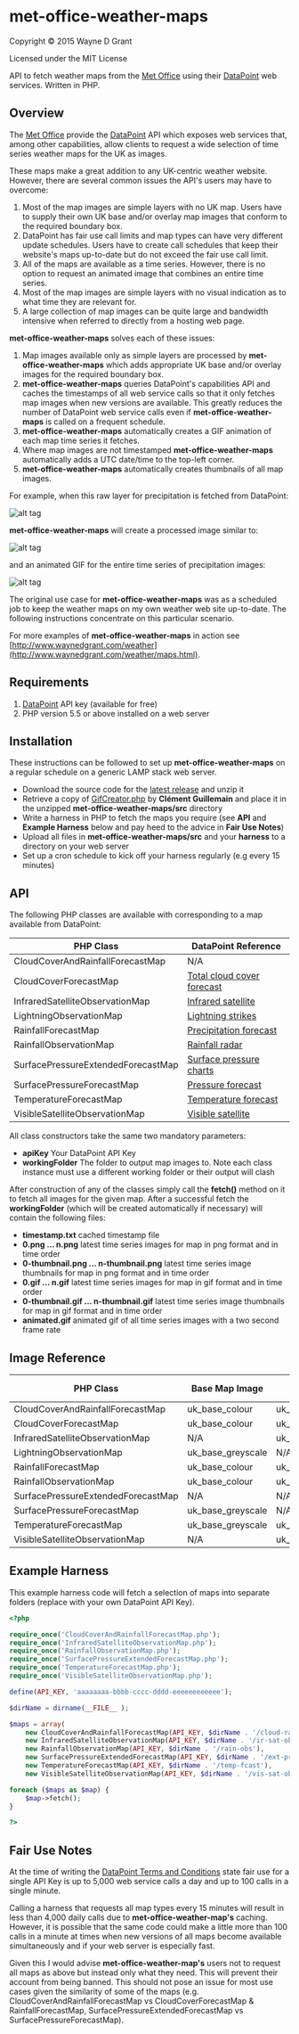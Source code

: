 # met-office-weather-maps

Copyright © 2015 Wayne D Grant

Licensed under the MIT License

API to fetch weather maps from the [Met Office](http://www.metoffice.gov.uk) using their [DataPoint](http://www.metoffice.gov.uk/datapoint) web services. Written in PHP.

## Overview

The [Met Office](http://www.metoffice.gov.uk) provide the [DataPoint](http://www.metoffice.gov.uk/datapoint) API which exposes web services that, among other capabilities, allow clients to request a wide selection of time series weather maps for the UK as images.

These maps make a great addition to any UK-centric weather website. However, there are several common issues the API's users may have to overcome:

1. Most of the map images are simple layers with no UK map. Users have to supply their own UK base and/or overlay map images that conform to the required boundary box.
2. DataPoint has fair use call limits and map types can have very different update schedules. Users have to create call schedules that keep their website's maps up-to-date but do not exceed the fair use call limit.
3. All of the maps are available as a time series. However, there is no option to request an animated image that combines an entire time series.
4. Most of the map images are simple layers with no visual indication as to what time they are relevant for.
5. A large collection of map images can be quite large and bandwidth intensive when referred to directly from a hosting web page.

**met-office-weather-maps** solves each of these issues:

1. Map images available only as simple layers are processed by **met-office-weather-maps** which adds appropriate UK base and/or overlay images for the required boundary box.
2. **met-office-weather-maps** queries DataPoint's capabilities API and caches the timestamps of all web service calls so that it only fetches map images when new versions are available. This greatly reduces the number of DataPoint web service calls even if **met-office-weather-maps** is called on a frequent schedule.
3. **met-office-weather-maps** automatically creates a GIF animation of each map time series it fetches.
4. Where map images are not timestamped **met-office-weather-maps** automatically adds a UTC date/time to the top-left corner.
5. **met-office-weather-maps** automatically creates thumbnails of all map images.

For example, when this raw layer for precipitation is fetched from DataPoint:

![alt tag](precipitation_layer.png)

**met-office-weather-maps** will create a processed image similar to:

![alt tag](precipitation_processed.png)

and an animated GIF for the entire time series of precipitation images:

![alt tag](precipitation_animated.gif)

The original use case for **met-office-weather-maps** was as a scheduled job to keep the weather maps on my own weather web site up-to-date. The following instructions concentrate on this particular scenario.

For more examples of **met-office-weather-maps** in action see [http://www.waynedgrant.com/weather](http://www.waynedgrant.com/weather/maps.html).

## Requirements

1. [DataPoint](http://www.metoffice.gov.uk/datapoint) API key (available for free)
2. PHP version 5.5 or above installed on a web server

## Installation

These instructions can be followed to set up **met-office-weather-maps** on a regular schedule on a generic LAMP stack web server.

* Download the source code for the [latest release](https://github.com/waynedgrant/met-office-weather-maps/releases) and unzip it
* Retrieve a copy of [GifCreator.php](https://github.com/Sybio/GifCreator/blob/master/src/GifCreator/GifCreator.php) by **Clément Guillemain** and place it in the unzipped **met-office-weather-maps/src** directory
* Write a harness in PHP to fetch the maps you require (see **API** and **Example Harness** below and pay heed to the advice in **Fair Use Notes**)
* Upload all files in **met-office-weather-maps/src** and your **harness** to a directory on your web server
* Set up a cron schedule to kick off your harness regularly (e.g every 15 minutes)

## API

The following PHP classes are available with corresponding to a map available from DataPoint:

| PHP Class                          | DataPoint Reference                                                                                        |
|------------------------------------|------------------------------------------------------------------------------------------------------------|
| CloudCoverAndRainfallForecastMap   | N/A                                                                                                        |
| CloudCoverForecastMap              | [Total cloud cover forecast](http://www.metoffice.gov.uk/datapoint/product/cloud-cover-forecast-map-layer) |
| InfraredSatelliteObservationMap    | [Infrared satellite](http://www.metoffice.gov.uk/datapoint/product/satellite-infrared-map-layer)           |
| LightningObservationMap            | [Lightning strikes](http://www.metoffice.gov.uk/datapoint/product/lightning-strike-map-layer)              |
| RainfallForecastMap                | [Precipitation forecast](http://www.metoffice.gov.uk/datapoint/product/precipitation-forecast-map-layer)   |
| RainfallObservationMap             | [Rainfall radar](http://www.metoffice.gov.uk/datapoint/product/rainfall-radar-map-layer)                   |
| SurfacePressureExtendedForecastMap | [Surface pressure charts](http://www.metoffice.gov.uk/datapoint/product/surface-pressure-charts)           |
| SurfacePressureForecastMap         | [Pressure forecast](http://www.metoffice.gov.uk/datapoint/product/pressure-forecast-map-layer)             |
| TemperatureForecastMap             | [Temperature forecast](http://www.metoffice.gov.uk/datapoint/product/temperature-forecast-map-layer)       |
| VisibleSatelliteObservationMap     | [Visible satellite](http://www.metoffice.gov.uk/datapoint/product/satellite-visible-map-layer)             |

All class constructors take the same two mandatory parameters:

* __apiKey__ Your DataPoint API Key
* __workingFolder__ The folder to output map images to. Note each class instance must use a different working folder or their output will clash

After construction of any of the classes simply call the **fetch()** method on it to fetch all images for the given map. After a successful fetch the **workingFolder** (which will be created automatically if necessary) will contain the following files:

* __timestamp.txt__ cached timestamp file
* __0.png ... n.png__ latest time series images for map in png format and in time order
* __0-thumbnail.png ... n-thumbnail.png__ latest time series image thumbnails for map in png format and in time order
* __0.gif ... n.gif__ latest time series images for map in gif format and in time order
* __0-thumbnail.gif ... n-thumbnail.gif__ latest time series image thumbnails for map in gif format and in time order
* __animated.gif__ animated gif of all time series images with a two second frame rate

## Image Reference

| PHP Class                          | Base Map Image    | Overlay Map Image                | Available Formats | Width/Height  | Thumbnail Width/Height |
|------------------------------------|-------------------|----------------------------------|-------------------|---------------|------------------------|
| CloudCoverAndRainfallForecastMap   | uk_base_colour    | uk_overlay_black_full_outline    | gif, png          | 500, 500      | 150, 150               |
| CloudCoverForecastMap              | uk_base_colour    | uk_overlay_black_full_outline    | gif, png          | 500, 500      | 150, 150               |
| InfraredSatelliteObservationMap    | N/A               | uk_overlay_yellow_cutout_outline | gif, png          | 500, 500      | 150, 150               |
| LightningObservationMap            | uk_base_greyscale | N/A                              | gif, png          | 500, 500      | 150, 150               |
| RainfallForecastMap                | uk_base_colour    | uk_overlay_black_full_outline    | gif, png          | 500, 500      | 150, 150               |
| RainfallObservationMap             | uk_base_colour    | uk_overlay_black_full_outline    | gif, png          | 500, 500      | 150, 150               |
| SurfacePressureExtendedForecastMap | N/A               | N/A                              | gif               | 891, 601      | 222, 150               |
| SurfacePressureForecastMap         | uk_base_greyscale | N/A                              | gif, png          | 500, 500      | 150, 150               |
| TemperatureForecastMap             | uk_base_greyscale | uk_overlay_black_full_outline    | gif, png          | 500, 500      | 150, 150               |
| VisibleSatelliteObservationMap     | N/A               | uk_overlay_yellow_cutout_outline | gif, png          | 500, 500      | 150, 150               |

## Example Harness

This example harness code will fetch a selection of maps into separate folders (replace with your own DataPoint API Key).

```php
<?php

require_once('CloudCoverAndRainfallForecastMap.php');
require_once('InfraredSatelliteObservationMap.php');
require_once('RainfallObservationMap.php');
require_once('SurfacePressureExtendedForecastMap.php');
require_once('TemperatureForecastMap.php');
require_once('VisibleSatelliteObservationMap.php');

define(API_KEY, 'aaaaaaaa-bbbb-cccc-dddd-eeeeeeeeeeee');

$dirName = dirname(__FILE__ );

$maps = array(
    new CloudCoverAndRainfallForecastMap(API_KEY, $dirName . '/cloud-rain-fcast'),
    new InfraredSatelliteObservationMap(API_KEY, $dirName . '/ir-sat-obs'),
    new RainfallObservationMap(API_KEY, $dirName . '/rain-obs'),
    new SurfacePressureExtendedForecastMap(API_KEY, $dirName . '/ext-pressure-fcast'),
    new TemperatureForecastMap(API_KEY, $dirName . '/temp-fcast'),
    new VisibleSatelliteObservationMap(API_KEY, $dirName . '/vis-sat-obs'));

foreach ($maps as $map) {
    $map->fetch();
}

?>
```

## Fair Use Notes

At the time of writing the [DataPoint Terms and Conditions](http://www.metoffice.gov.uk/datapoint/terms-conditions) state fair use for a single API Key is up to 5,000 web service calls a day and up to 100 calls in a single minute.

Calling a harness that requests all map types every 15 minutes will result in less than 4,000 daily calls due to **met-office-weather-map's** caching. However, it is possible that the same code could make a little more than 100 calls in a minute at times when new versions of all maps become available simultaneously and if your web server is especially fast.

Given this I would advise **met-office-weather-map's** users not to request all maps as above but instead only what they need. This will prevent their account from being banned. This should not pose an issue for most use cases given the similarity of some of the maps (e.g. CloudCoverAndRainfallForecastMap vs CloudCoverForecastMap & RainfallForecastMap, SurfacePressureExtendedForecastMap vs SurfacePressureForecastMap).
